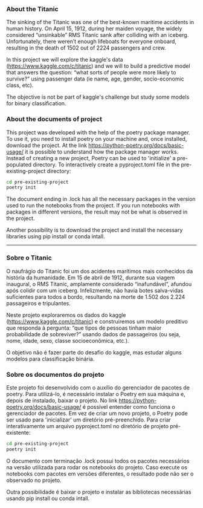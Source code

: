 ### About the Titanic

The sinking of the Titanic was one of the best-known maritime accidents in human history.
On April 15, 1912, during her maiden voyage, the widely considered “unsinkable” RMS Titanic sank after colliding with an iceberg. Unfortunately, there weren’t enough lifeboats for everyone onboard, resulting in the death of 1502 out of 2224 passengers and crew.

In this project we will explore the kaggle's data (https://www.kaggle.com/c/titanic) and we will to build a predictive model that answers the question: “what sorts of people were more likely to survive?” using passenger data (ie name, age, gender, socio-economic class, etc).

The objective is not be part of kaggle's challenge but study some models for binary classification.

### About the documents of project
This project was developed with the help of the poetry package manager. 
To use it, you need to install poetry on your machine and, once installed, download the project. 
At the link https://python-poetry.org/docs/basic-usage/ it is possible to understand how the package manager works.
Instead of creating a new project, Poetry can be used to 'initialize' a pre-populated directory. 
To interactively create a pyproject.toml file in the pre-existing-project directory:

```bash
cd pre-existing-project
poetry init
```

The document ending in .lock has all the necessary packages in the version used to run the notebooks
from the project. If you run notebooks with packages in different versions, the result may not be 
what is observed in the project.

Another possibility is to download the project and install the necessary libraries using pip install or 
conda intall.

---------------------------------------------------------------------------------------------------------
### Sobre o Titanic

O naufrágio do Titanic foi um dos acidentes marítimos mais conhecidos da história da humanidade.
Em 15 de abril de 1912, durante sua viagem inaugural, o RMS Titanic, amplamente considerado “inafundável”, afundou após colidir com um iceberg. Infelizmente, não havia botes salva-vidas suficientes para todos a bordo, resultando na morte de 1.502 dos 2.224 passageiros e tripulantes.

Neste projeto exploraremos os dados do kaggle (https://www.kaggle.com/c/titanic) e construiremos um modelo preditivo que responda à pergunta: “que tipos de pessoas tinham maior probabilidade de sobreviver?” usando dados de passageiros (ou seja, nome, idade, sexo, classe socioeconômica, etc.).

O objetivo não é fazer parte do desafio do kaggle, mas estudar alguns modelos para classificação binária.

### Sobre os documentos do projeto
Este projeto foi desenvolvido com o auxílio do gerenciador de pacotes de poetry.
Para utilizá-lo, é necessário instalar o Poetry em sua máquina e, depois de instalado, baixar o projeto.
No link https://python-poetry.org/docs/basic-usage/ é possível entender como funciona o gerenciador de pacotes.
Em vez de criar um novo projeto, o Poetry pode ser usado para 'inicializar' um diretório pré-preenchido.
Para criar interativamente um arquivo pyproject.toml no diretório de projeto pré-existente:

```bash
cd pre-existing-project
poetry init
```

O documento com terminação .lock possui todos os pacotes necessários na versão utilizada para rodar os notebooks
do projeto. Caso execute os notebooks com pacotes em versões diferentes, o resultado pode não ser o observado no projeto.

Outra possibilidade é baixar o projeto e instalar as bibliotecas necessárias usando pip install ou
conda intall.
